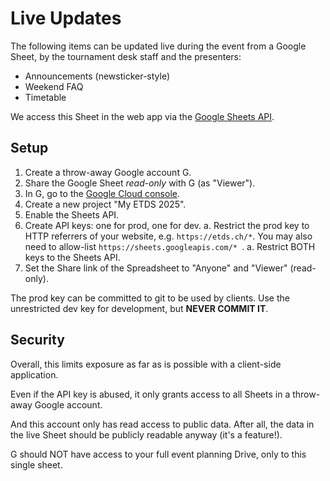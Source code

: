 # Live Updates

The following items can be updated live during the event from a Google Sheet,
by the tournament desk staff and the presenters:

- Announcements (newsticker-style)
- Weekend FAQ
- Timetable

We access this Sheet in the web app via the
[Google Sheets API](https://developers.google.com/workspace/sheets/api/reference/rest/v4/spreadsheets.values/get).

## Setup

1. Create a throw-away Google account G.
1. Share the Google Sheet *read-only* with G (as "Viewer").
1. In G, go to the [Google Cloud console](https://console.cloud.google.com/apis/dashboard).
1. Create a new project "My ETDS 2025".
1. Enable the Sheets API.
1. Create API keys: one for prod, one for dev.
    a. Restrict the prod key to HTTP referrers of your website, e.g. `https://etds.ch/*`.
       You may also need to allow-list `https://sheets.googleapis.com/* `.
    a. Restrict BOTH keys to the Sheets API.
1. Set the Share link of the Spreadsheet to "Anyone" and "Viewer" (read-only).

The prod key can be committed to git to be used by clients.
Use the unrestricted dev key for development, but **NEVER COMMIT IT**.

## Security

Overall, this limits exposure as far as is possible with a client-side application.

Even if the API key is abused, it only grants access to all Sheets in a throw-away Google account.

And this account only has read access to public data.
After all, the data in the live Sheet should be publicly readable anyway (it's a feature!).

G should NOT have access to your full event planning Drive, only to this single sheet.

